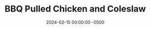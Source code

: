 ---
layout: post
title:  "BBQ Pulled Chicken and Coleslaw"
date:   2024-02-15 00:00:00 -0500
categories:
- Recipes
- Chicken
permalink: /recipes/pulled-chicken
image: /assets/Food/Chicken/Pulled/pulled-cover.jpg
ing: pulled-ing
facts: pulled-facts
Prep: 30
Rest: 
Cook: 300
Source1: https://www.cookingclassy.com/crockpot-bbq-pulled-chicken/
Source2: 
Description: This BBQ pulled chicken is made easy in a slow cooker, and features a homemade unsweetened BBQ sauce, which you can find linked below. I paired it with a side of oil and vinegar coleslaw (not a mayo based coleslaw), and can be easily made into a sandwich. I always hated shredding cabbage, until I realized I could use my food processor to do the work for me. Give it a go, and check out the homemade sauce, or use your own BBQ sauce
Instructions: 
- Place the chicken into a large slow cooker. Add spices (chili powder, paprika, garlic and onion powder, black pepper, and cayenne) over the chicken, and mix to evenly coat it all<br><br>

- Add half of your BBQ sauce on top of the chicken. The other half of the BBQ sauce will be reserved for at the end<br><br>

- Cover, and cook on low for 4-6 hours, or until the chicken is at least 185F and shreds easily<br><br>

- Transfer the chicken to a cutting board or bowl, and shred with 2 forks (or your hands). Return the chicken to the slow cooker<br><br>

- Heat the remainder of your BBQ sauce and soy sauce in the microwave for about a minute until warm, and pour over your shredded chicken<br>
- <br><center><img src="/assets/Food/Chicken/Pulled/pulled-5.jpg" alt="" class="instruction-image"></center>

- The coleslaw can be made at any time and kept in the fridge, so I like to do it as the chicken cooks. I find that a food processor is the easiest way to shred cabbage. Cut your cabbage into wedges and remove the core. Using the shredder attachment, feed the cabbage down the tube to finely shred it. You can also use a mandolin or a knife. Transfer the shredded cabbage to a large bowl<br><br>

- In a glass, mix together the dressing ingredients (ACV, oil, lime, soy sauce, balsamic, dijon, onion and garlic powder, black pepper, and celery seed). Pour over the cabbage, mix, and serve<br>
- <br><center><img src="/assets/Food/Chicken/Pulled/pulled-7.jpg" alt="" class="instruction-image"></center><br>

- Check out the link below for my unsweetened BBQ sauce recipe
- <p><a href="bbq-sauce">Unsweetened BBQ Sauce</a></p>
---